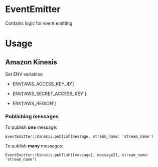 # EventEmitter
Contains logic for event emitting

# Usage

## Amazon Kinesis

Set ENV variables:

- ENV['AWS_ACCESS_KEY_ID']

- ENV['AWS_SECRET_ACCESS_KEY']

- ENV['AWS_REGION']

### Publishing messages

To publish **one** message:

```
EventEmitter::Kinesis.publish(message, stream_name: 'stream_name')
```

To publish **many** messages:

```
EventEmitter::Kinesis.publish([message1, message2], stream_name: 'stream_name')
```

